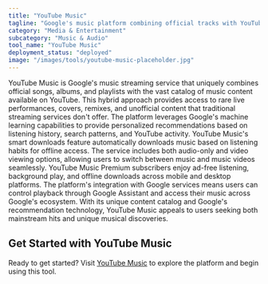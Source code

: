 ```yaml
---
title: "YouTube Music"
tagline: "Google's music platform combining official tracks with YouTube content"
category: "Media & Entertainment"
subcategory: "Music & Audio"
tool_name: "YouTube Music"
deployment_status: "deployed"
image: "/images/tools/youtube-music-placeholder.jpg"
---
```

YouTube Music is Google's music streaming service that uniquely combines official songs, albums, and playlists with the vast catalog of music content available on YouTube. This hybrid approach provides access to rare live performances, covers, remixes, and unofficial content that traditional streaming services don't offer. The platform leverages Google's machine learning capabilities to provide personalized recommendations based on listening history, search patterns, and YouTube activity. YouTube Music's smart downloads feature automatically downloads music based on listening habits for offline access. The service includes both audio-only and video viewing options, allowing users to switch between music and music videos seamlessly. YouTube Music Premium subscribers enjoy ad-free listening, background play, and offline downloads across mobile and desktop platforms. The platform's integration with Google services means users can control playback through Google Assistant and access their music across Google's ecosystem. With its unique content catalog and Google's recommendation technology, YouTube Music appeals to users seeking both mainstream hits and unique musical discoveries.
## Get Started with YouTube Music

Ready to get started? Visit [YouTube Music](https://youtubemusic.com) to explore the platform and begin using this tool.
